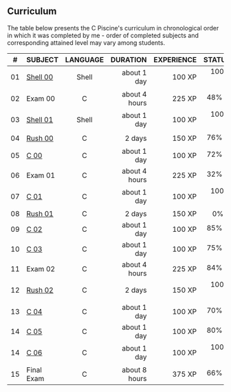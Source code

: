## Curriculum

The table below presents the C Piscine's curriculum in chronological order in which it was completed by me - order of completed subjects and corresponding attained level may vary among students.

|#	|SUBJECT							|LANGUAGE	|DURATION		|EXPERIENCE	|STATUS						|
|:-:|:--								|:-:		|--:			|--:		|--:						|
|01	|[Shell 00](./c_piscine_shell_00)	|Shell		|about 1 day	|100 XP		|100% :heavy_check_mark:	|
|02	|Exam 00							|C			|about 4 hours	|225 XP		|48% :heavy_check_mark:		|
|03	|[Shell 01](./c_piscine_shell_01)	|Shell		|about 1 day	|100 XP		|100% :heavy_check_mark:	|
|04	|[Rush 00](./c_piscine_rush_00)		|C			|2 days			|150 XP		|76% :heavy_check_mark:	|
|05	|[C 00](./c_piscine_c_00)			|C			|about 1 day	|100 XP		|72% :heavy_check_mark:	|
|06	|Exam 01							|C			|about 4 hours	|225 XP		|32% :heavy_check_mark:		|
|07	|[C 01](./c_piscine_c_01)			|C			|about 1 day	|100 XP		|100% :heavy_check_mark:	|
|08	|[Rush 01](./c_piscine_rush_01)		|C			|2 days			|150 XP		|0% :x:						|
|09	|[C 02](./c_piscine_c_02)			|C			|about 1 day	|100 XP		|85% :heavy_check_mark:		|
|10	|[C 03](./c_piscine_c_03)			|C			|about 1 day	|100 XP		|75% :heavy_check_mark:	|
|11	|Exam 02							|C			|about 4 hours	|225 XP		|84% :heavy_check_mark:		|
|12	|[Rush 02](./c_piscine_rush_02)		|C			|2 days			|150 XP		|100% :heavy_check_mark:		|
|13	|[C 04](./c_piscine_c_04)			|C			|about 1 day	|100 XP		|70% :heavy_check_mark:	|
|14	|[C 05](./c_piscine_c_06)			|C			|about 1 day	|100 XP		|80% :heavy_check_mark:	|
|14	|[C 06](./c_piscine_c_06)			|C			|about 1 day	|100 XP		|100% :heavy_check_mark:	|
|15	|Final Exam							|C			|about 8 hours	|375 XP		|66% :heavy_check_mark:		|
